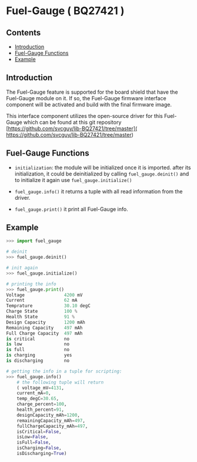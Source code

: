 <!------------------------------------------------------------------------------
 ! @copyright Copyright (c) 2023-2024 SG Wireless - All Rights Reserved
 !
 ! Permission is hereby granted, free of charge, to any person obtaining a copy
 ! of this software and associated documentation files(the “Software”), to deal
 ! in the Software without restriction, including without limitation the rights
 ! to use,  copy,  modify,  merge, publish, distribute, sublicense, and/or sell
 ! copies  of  the  Software,  and  to  permit  persons to whom the Software is
 ! furnished to do so, subject to the following conditions:
 !
 ! The above copyright notice and this permission notice shall be included in
 ! all copies or substantial portions of the Software.
 !
 ! THE SOFTWARE IS PROVIDED “AS IS”,  WITHOUT WARRANTY OF ANY KIND,  EXPRESS OR
 ! IMPLIED,  INCLUDING BUT NOT LIMITED TO  THE  WARRANTIES  OF  MERCHANTABILITY
 ! FITNESS FOR A PARTICULAR PURPOSE AND NONINFRINGEMENT.  IN NO EVENT SHALL THE
 ! AUTHORS  OR  COPYRIGHT  HOLDERS  BE  LIABLE FOR ANY CLAIM,  DAMAGES OR OTHER
 ! LIABILITY, WHETHER IN AN ACTION OF CONTRACT, TORT OR OTHERWISE, ARISING FROM,
 ! OUT OF OR IN  CONNECTION WITH  THE SOFTWARE OR  THE USE OR OTHER DEALINGS IN
 ! THE SOFTWARE.
 !
 ! @author  Ahmed Sabry (SG Wireless)
 !
 ! @brief   Documentation file for Fuel-Gauge.
 !----------------------------------------------------------------------------->

# Fuel-Gauge ( BQ27421 )

<!------------------------------------------------------------------------------
 ! TOC
 !----------------------------------------------------------------------------->

## Contents

* [Introduction](#intro)
* [Fuel-Gauge Functions](#funcs)
* [Example](#example)

<!------------------------------------------------------------------------------
 ! Introduction
 !----------------------------------------------------------------------------->
<div id="intro"></div>

## Introduction

The Fuel-Gauge feature is supported for the board shield that have the
Fuel-Gauge module on it. If so, the Fuel-Gauge firmware interface component
will be activated and build with the final firmware image.

This interface component utilizes the open-source driver for this Fuel-Gauge
which can be found at this git repository
    [https://github.com/svcguy/lib-BQ27421/tree/master](
        https://github.com/svcguy/lib-BQ27421/tree/master)

<!------------------------------------------------------------------------------
 ! Fuel-Gauge Functions
 !----------------------------------------------------------------------------->
<div id="funcs"></div>

## Fuel-Gauge Functions

* `initialization`: the module will be initialized once it is imported.
  after its initialization, it could be deinitialized by calling
  `fuel_gauge.deinit()` and to initialize it again use `fuel_gauge.initialize()`

* `fuel_gauge.info()` it returns a tuple with all read information from the
  driver.

* `fuel_gauge.print()` it print all Fuel-Gauge info.

<!------------------------------------------------------------------------------
 ! Introduction
 !----------------------------------------------------------------------------->
<div id="example"></div>

## Example

```python
>>> import fuel_gauge

# deinit
>>> fuel_gauge.deinit()

# init again
>>> fuel_gauge.initialize()

# printing the info
>>> fuel_gauge.print()
Voltage               4200 mV
Current               62 mA
Temprature            30.10 degC
Charge State          100 %
Health State          91 %
Design Capacity       1200 mAh
Remaining Capacity    497 mAh
Full Charge Capacity  497 mAh
is critical           no 
is low                no 
is full               no 
is charging           yes
is discharging        no

# getting the info in a tuple for scripting:
>>> fuel_gauge.info()
    # the following tuple will return
    ( voltage_mV=4131,
    current_mA=0, 
    temp_degC=30.65, 
    charge_percent=100,
    health_percent=91, 
    designCapacity_mAh=1200, 
    remainingCapacity_mAh=497,
    fullChargeCapacity_mAh=497, 
    isCritical=False, 
    isLow=False, 
    isFull=False,
    isCharging=False,
    isDischarging=True)
```

<!--- end of file ------------------------------------------------------------->
